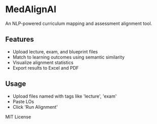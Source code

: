 # MedAlignAI

An NLP-powered curriculum mapping and assessment alignment tool.

## Features
- Upload lecture, exam, and blueprint files
- Match to learning outcomes using semantic similarity
- Visualize alignment statistics
- Export results to Excel and PDF

## Usage
- Upload files named with tags like 'lecture', 'exam'
- Paste LOs
- Click 'Run Alignment'

MIT License
